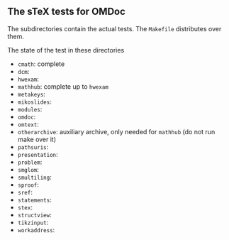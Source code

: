 ## The sTeX tests for OMDoc

The subdirectories contain the actual tests. The `Makefile` distributes over them.

The state of the test in these directories
* `cmath`: complete
* `dcm`:
* `hwexam`:
* `mathhub`: complete up to `hwexam`
* `metakeys`:
* `mikoslides`:
* `modules`:
* `omdoc`:
* `omtext`:
* `otherarchive`: auxiliary archive, only needed for `mathhub` (do not run make over it) 
* `pathsuris`:
* `presentation`:
* `problem`:
* `smglom`:
* `smultiling`:
* `sproof`:
* `sref`:
* `statements`:
* `stex`:
* `structview`:
* `tikzinput`:
* `workaddress`:
